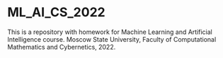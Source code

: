# ML_AI_CS_2022

This is a repository with homework for Machine Learning and Artificial
Intelligence course. Moscow State University, Faculty of Computational
Mathematics and Cybernetics, 2022.
